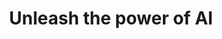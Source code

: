 ---
title: 'Unleash the power of AI'
description: Manual integrations? Scheduled integrations (cron jobs)? Triggered integrations? Integrations as APIs? No problem! Write the code, attach the repo to WSO2 Choreo, and let it do the rest.
image: 'images/Vectors-05.png'
url: 'https://ballerina.io/usecases/ai/'
---